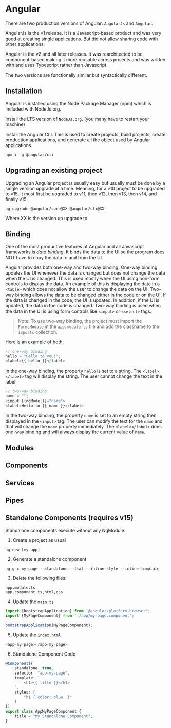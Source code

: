 # Angular

There are two production versions of Angular: `AngularJs` and `Angular`.

AngularJs is the v1 release. It is a Javascript-based product and was very good at creating single applications. But did not allow sharing code with other applications.

Angular is the v2 and all later releases. It was rearchitected to be component-based making it more reusable across projects and was written with and uses Typescript rather than Javascript.

The two versions are functionally similar but syntactically different.

## Installation

Angular is installed using the Node Package Manager (npm) which is included with NodeJs.org.

Install the LTS version of `NodeJs.org`. (you many have to restart your machine)

Install the Angular CLI. This is used to create projects, build projects, create production applications,  and generate all the object used by Angular applications.

```
npm i -g @angular/cli
```

## Upgrading an existing project

Upgrading an Angular project is usually easy but usually must be done by a single version upgrade at a time. Meaning, for a v10 project to be upgraded to v15, it must first be upgraded to v11, then v12, then v13, then v14, and finally v15.

```
ng upgrade @angular/core@XX @angular/cli@XX
```

Where XX is the version up upgrade to.

## Binding

One of the most productive features of Angular and all Javascript frameworks is _data binding_. It binds the data to the UI so the program does NOT have to copy the data to and from the UI.

Angular provides both one-way and two-way binding. One-way binding updates the UI whenever the data is changed but does not change the data when the UI is changed. This is used mostly when the UI using non-form controls to display the data. An example of this is displaying the data in a `<table>` which does not allow the user to change the data on the UI. Two-way binding allows the data to be changed either in the code or on the UI. If the data is changed in the code, the UI is updated. In addition, if the UI is updated, the data in the code is changed. Two-way binding is used when the data in the UI is using form controls like `<input>` or `<select>` tags. 

> Note: To use two-way binding, the project must import the `FormsModule` in the `app.module.ts` file and add the classname to the `imports` collection.

Here is an example of both:

```ts
// one-way binding
hello = "Hello to you!";
<label>{{ hello }}</label>
```

In the one-way binding, the property `hello` is set to a string. The `<label></label>` tag will display the string. The user cannot change the text in the label.

```ts
// two-way binding
name = "";
<input [(ngModel)]="name">
<label>Hello to {{ name }}</label>
```

In the two-way binding, the property `name` is set to an empty string then displayed in the `<input>` tag. The user can modify the text for the `name` and that will change the `name` property immediately. The `<label></label>` does one-way binding and will always display the current value of `name`.

## Modules

## Components

## Services

## Pipes

## Standalone Components (requires v15)

Standalone components execute without any NgModule.

1. Create a project as usual

```
ng new [my-app]
```

2. Generate a standalone component

```
ng g c my-page --standalone --flat --inline-style --inline-template
```

3. Delete the following files:

```ng    
app.module.ts
app.component.ts,html,css
```

4. Update the `main.ts`

```ts
import {bootstrapApplication} from '@angular/platform-browser';
import {MyPageComponent} from './app/my-page.component';

bootstrapApplication(MyPageComponent);
```

5. Update the `index.html`

```ts
<app-my-page></app-my-page>
```

6. Standalone Component Code

```ts
@Component({
    standalone: true,
    selector: "app-my-page",
    template: `
        <h1>{{ title }}</h1>
    `,
    styles: [
        "h1 { color: blue; }"
    ]
})
export class AppMyPageComponent {
    title = "My Standalone Component";
}
```